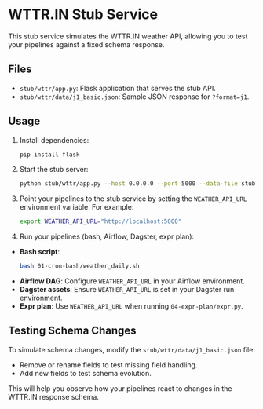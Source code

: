 # WTTR.IN Stub Service

This stub service simulates the WTTR.IN weather API, allowing you to test your pipelines against a fixed schema response.

## Files

- `stub/wttr/app.py`: Flask application that serves the stub API.
- `stub/wttr/data/j1_basic.json`: Sample JSON response for `?format=j1`.

## Usage

1. Install dependencies:
   ```bash
   pip install flask
   ```

2. Start the stub server:
   ```bash
   python stub/wttr/app.py --host 0.0.0.0 --port 5000 --data-file stub/wttr/data/j1_basic.json
   ```

3. Point your pipelines to the stub service by setting the `WEATHER_API_URL` environment variable. For example:
   ```bash
   export WEATHER_API_URL="http://localhost:5000"
   ```

4. Run your pipelines (bash, Airflow, Dagster, expr plan):
- **Bash script**:
  ```bash
  bash 01-cron-bash/weather_daily.sh
  ```
- **Airflow DAG**: Configure `WEATHER_API_URL` in your Airflow environment.
- **Dagster assets**: Ensure `WEATHER_API_URL` is set in your Dagster run environment.
- **Expr plan**: Use `WEATHER_API_URL` when running `04-expr-plan/expr.py`.

## Testing Schema Changes

To simulate schema changes, modify the `stub/wttr/data/j1_basic.json` file:

- Remove or rename fields to test missing field handling.
- Add new fields to test schema evolution.

This will help you observe how your pipelines react to changes in the WTTR.IN response schema.